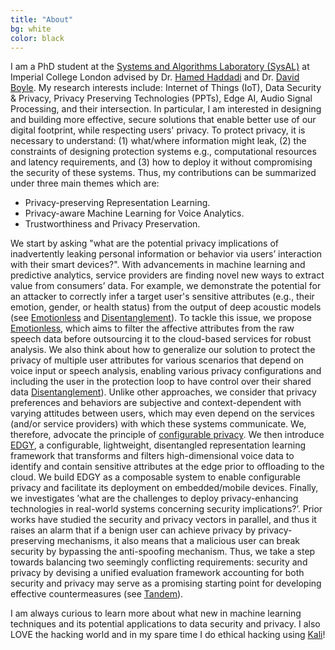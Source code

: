 ```yaml
---
title: "About"
bg: white
color: black
---
```

I am a PhD student at the [Systems and Algorithms Laboratory (SysAL)](https://www.imperial.ac.uk/systems-algorithms-design-lab/) at Imperial College London advised by Dr. [Hamed Haddadi](https://www.imperial.ac.uk/people/h.haddadi) and Dr. [David Boyle](https://www.imperial.ac.uk/people/david.boyle). My research interests include: Internet of Things (IoT), Data Security & Privacy, Privacy Preserving Technologies (PPTs), Edge AI, Audio Signal Processing, and their intersection. In particular, I am interested in designing and building more effective, secure solutions that enable better use of our digital footprint, while respecting users' privacy. To protect privacy, it is necessary to understand: (1) what/where information might leak, (2) the constraints of designing protection systems e.g., computational resources and latency requirements, and (3) how to deploy it without compromising the security of these systems. Thus, my contributions can be summarized under three main themes which are:
- Privacy-preserving Representation Learning. 
- Privacy-aware Machine Learning for Voice Analytics.
- Trustworthiness and Privacy Preservation.

We start by asking "what are the potential privacy implications of inadvertently leaking personal information or behavior via users’ interaction with their smart devices?". With advancements in machine learning and predictive analytics, service providers are finding novel new ways to extract value from consumers’ data. For example, we demonstrate the potential for an attacker to correctly infer a target user's sensitive attributes (e.g., their emotion, gender, or health status) from the output of deep acoustic models (see [Emotionless](https://arxiv.org/pdf/1908.03632.pdf) and [Disentanglement](https://dl.acm.org/doi/abs/10.1145/3411495.3421355)). To tackle this issue, we propose [Emotionless](https://arxiv.org/pdf/1908.03632.pdf), which aims to filter the affective attributes from the raw speech data before outsourcing it to the cloud-based services for robust analysis. We also think about how to generalize our solution to protect the privacy of multiple user attributes for various scenarios that depend on voice input or speech analysis, enabling various privacy configurations and including the user in the protection loop to have control over their shared data [Disentanglement](https://dl.acm.org/doi/abs/10.1145/3411495.3421355)). Unlike other approaches, we consider that privacy preferences and behaviors are subjective and context-dependent with varying attitudes between users, which may even depend on the services (and/or service providers) with which these systems communicate. We, therefore, advocate the principle of [configurable privacy](https://arxiv.org/abs/2104.00766). We then introduce [EDGY](https://arxiv.org/pdf/2011.02930.pdf), a configurable, lightweight, disentangled representation learning framework that transforms and filters high-dimensional voice data to identify and contain sensitive attributes at the edge prior to offloading to the cloud. We build EDGY as a composable system to enable configurable privacy and facilitate its deployment on embedded/mobile devices. Finally, we investigates ’what are the challenges to deploy privacy-enhancing technologies in real-world systems concerning security implications?’. Prior works have studied the security and privacy vectors in parallel, and thus it raises an alarm that if a benign user can achieve privacy by privacy-preserving mechanisms, it also means that a malicious user can break security by bypassing the anti-spoofing mechanism. Thus, we take a step towards balancing two seemingly conflicting requirements: security and privacy by devising a unified evaluation framework accounting for both security and privacy may serve as a promising starting point for developing effective countermeasures (see [Tandem](https://arxiv.org/pdf/2107.10045.pdf)).

I am always curious to learn more about what new in machine learning techniques and its potential applications to data security and privacy. I also LOVE the hacking world and in my spare time I do ethical hacking using [Kali](https://www.kali.org/)!
